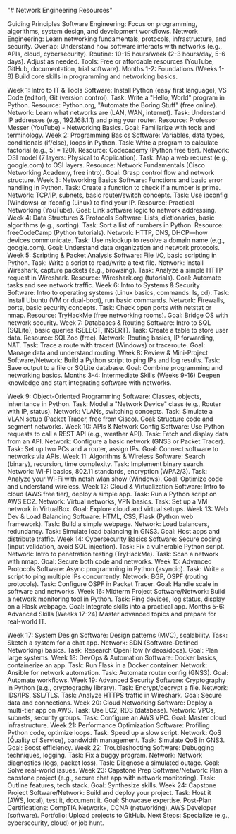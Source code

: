 "# Network Engineering Resources" 

Guiding Principles
Software Engineering: Focus on programming, algorithms, system design, and development workflows.
Network Engineering: Learn networking fundamentals, protocols, infrastructure, and security.
Overlap: Understand how software interacts with networks (e.g., APIs, cloud, cybersecurity).
Routine: 10-15 hours/week (2-3 hours/day, 5-6 days). Adjust as needed.
Tools: Free or affordable resources (YouTube, GitHub, documentation, trial software).
Months 1-2: Foundations (Weeks 1-8)
Build core skills in programming and networking basics.

Week 1: Intro to IT & Tools
Software: Install Python (easy first language), VS Code (editor), Git (version control).
Task: Write a "Hello, World" program in Python.
Resource: Python.org, "Automate the Boring Stuff" (free online).
Network: Learn what networks are (LAN, WAN, internet).
Task: Understand IP addresses (e.g., 192.168.1.1) and ping your router.
Resource: Professor Messer (YouTube) - Networking Basics.
Goal: Familiarize with tools and terminology.
Week 2: Programming Basics
Software: Variables, data types, conditionals (if/else), loops in Python.
Task: Write a program to calculate factorial (e.g., 5! = 120).
Resource: Codecademy (Python free tier).
Network: OSI model (7 layers: Physical to Application).
Task: Map a web request (e.g., google.com) to OSI layers.
Resource: Network Fundamentals (Cisco Networking Academy, free intro).
Goal: Grasp control flow and network structure.
Week 3: Networking Basics
Software: Functions and basic error handling in Python.
Task: Create a function to check if a number is prime.
Network: TCP/IP, subnets, basic router/switch concepts.
Task: Use ipconfig (Windows) or ifconfig (Linux) to find your IP.
Resource: Practical Networking (YouTube).
Goal: Link software logic to network addressing.
Week 4: Data Structures & Protocols
Software: Lists, dictionaries, basic algorithms (e.g., sorting).
Task: Sort a list of numbers in Python.
Resource: freeCodeCamp (Python tutorials).
Network: HTTP, DNS, DHCP—how devices communicate.
Task: Use nslookup to resolve a domain name (e.g., google.com).
Goal: Understand data organization and network protocols.
Week 5: Scripting & Packet Analysis
Software: File I/O, basic scripting in Python.
Task: Write a script to read/write a text file.
Network: Install Wireshark, capture packets (e.g., browsing).
Task: Analyze a simple HTTP request in Wireshark.
Resource: Wireshark.org (tutorials).
Goal: Automate tasks and see network traffic.
Week 6: Intro to Systems & Security
Software: Intro to operating systems (Linux basics, commands: ls, cd).
Task: Install Ubuntu (VM or dual-boot), run basic commands.
Network: Firewalls, ports, basic security concepts.
Task: Check open ports with netstat or nmap.
Resource: TryHackMe (free networking rooms).
Goal: Bridge OS with network security.
Week 7: Databases & Routing
Software: Intro to SQL (SQLite), basic queries (SELECT, INSERT).
Task: Create a table to store user data.
Resource: SQLZoo (free).
Network: Routing basics, IP forwarding, NAT.
Task: Trace a route with tracert (Windows) or traceroute.
Goal: Manage data and understand routing.
Week 8: Review & Mini-Project
Software/Network: Build a Python script to ping IPs and log results.
Task: Save output to a file or SQLite database.
Goal: Combine programming and networking basics.
Months 3-4: Intermediate Skills (Weeks 9-16)
Deepen knowledge and start integrating software with networks.

Week 9: Object-Oriented Programming
Software: Classes, objects, inheritance in Python.
Task: Model a "Network Device" class (e.g., Router with IP, status).
Network: VLANs, switching concepts.
Task: Simulate a VLAN setup (Packet Tracer, free from Cisco).
Goal: Structure code and segment networks.
Week 10: APIs & Network Config
Software: Use Python requests to call a REST API (e.g., weather API).
Task: Fetch and display data from an API.
Network: Configure a basic network (GNS3 or Packet Tracer).
Task: Set up two PCs and a router, assign IPs.
Goal: Connect software to networks via APIs.
Week 11: Algorithms & Wireless
Software: Search (binary), recursion, time complexity.
Task: Implement binary search.
Network: Wi-Fi basics, 802.11 standards, encryption (WPA2/3).
Task: Analyze your Wi-Fi with netsh wlan show (Windows).
Goal: Optimize code and understand wireless.
Week 12: Cloud & Virtualization
Software: Intro to cloud (AWS free tier), deploy a simple app.
Task: Run a Python script on AWS EC2.
Network: Virtual networks, VPN basics.
Task: Set up a VM network in VirtualBox.
Goal: Explore cloud and virtual setups.
Week 13: Web Dev & Load Balancing
Software: HTML, CSS, Flask (Python web framework).
Task: Build a simple webpage.
Network: Load balancers, redundancy.
Task: Simulate load balancing in GNS3.
Goal: Host apps and distribute traffic.
Week 14: Cybersecurity Basics
Software: Secure coding (input validation, avoid SQL injection).
Task: Fix a vulnerable Python script.
Network: Intro to penetration testing (TryHackMe).
Task: Scan a network with nmap.
Goal: Secure both code and networks.
Week 15: Advanced Protocols
Software: Async programming in Python (asyncio).
Task: Write a script to ping multiple IPs concurrently.
Network: BGP, OSPF (routing protocols).
Task: Configure OSPF in Packet Tracer.
Goal: Handle scale in software and networks.
Week 16: Midterm Project
Software/Network: Build a network monitoring tool in Python.
Task: Ping devices, log status, display on a Flask webpage.
Goal: Integrate skills into a practical app.
Months 5-6: Advanced Skills (Weeks 17-24)
Master advanced topics and prepare for real-world IT.

Week 17: System Design
Software: Design patterns (MVC), scalability.
Task: Sketch a system for a chat app.
Network: SDN (Software-Defined Networking) basics.
Task: Research OpenFlow (videos/docs).
Goal: Plan large systems.
Week 18: DevOps & Automation
Software: Docker basics, containerize an app.
Task: Run Flask in a Docker container.
Network: Ansible for network automation.
Task: Automate router config (GNS3).
Goal: Automate workflows.
Week 19: Advanced Security
Software: Cryptography in Python (e.g., cryptography library).
Task: Encrypt/decrypt a file.
Network: IDS/IPS, SSL/TLS.
Task: Analyze HTTPS traffic in Wireshark.
Goal: Secure data and connections.
Week 20: Cloud Networking
Software: Deploy a multi-tier app on AWS.
Task: Use EC2, RDS (database).
Network: VPCs, subnets, security groups.
Task: Configure an AWS VPC.
Goal: Master cloud infrastructure.
Week 21: Performance Optimization
Software: Profiling Python code, optimize loops.
Task: Speed up a slow script.
Network: QoS (Quality of Service), bandwidth management.
Task: Simulate QoS in GNS3.
Goal: Boost efficiency.
Week 22: Troubleshooting
Software: Debugging techniques, logging.
Task: Fix a buggy program.
Network: Network diagnostics (logs, packet loss).
Task: Diagnose a simulated outage.
Goal: Solve real-world issues.
Week 23: Capstone Prep
Software/Network: Plan a capstone project (e.g., secure chat app with network monitoring).
Task: Outline features, tech stack.
Goal: Synthesize skills.
Week 24: Capstone Project
Software/Network: Build and deploy your project.
Task: Host it (AWS, local), test it, document it.
Goal: Showcase expertise.
Post-Plan
Certifications: CompTIA Network+, CCNA (networking), AWS Developer (software).
Portfolio: Upload projects to GitHub.
Next Steps: Specialize (e.g., cybersecurity, cloud) or job hunt.
